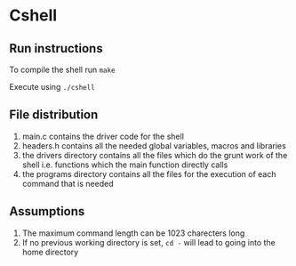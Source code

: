 # Cshell

## Run instructions

To compile the shell run `make`

Execute using `./cshell`

## File distribution

1. main.c contains the driver code for the shell
2. headers.h contains all the needed global variables, macros and libraries
3. the drivers directory contains all the files which do the grunt work of the shell i.e. functions which the main function directly calls
4. the programs directory contains all the files for the execution of each command that is needed

## Assumptions

1. The maximum command length can be 1023 charecters long
2. If no previous working directory is set, `cd -` will lead to going into the home directory
